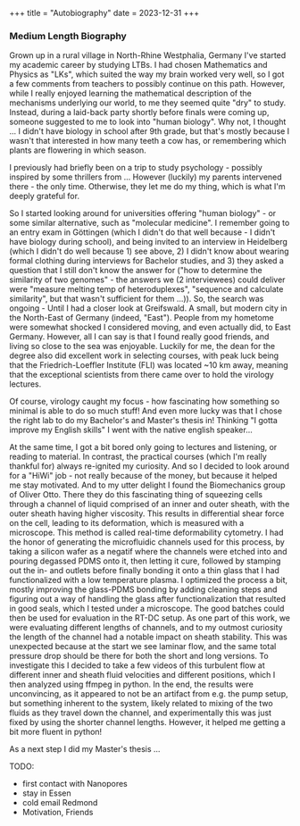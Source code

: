 +++
title = "Autobiography"
date = 2023-12-31
+++

### Medium Length Biography

Grown up in a rural village in North-Rhine Westphalia, Germany I've started my academic career by studying LTBs. I had chosen Mathematics and Physics as "LKs", which suited the way my brain worked very well, so I got a few comments from teachers to possibly continue on this path. However, while I really enjoyed learning the mathematical description of the mechanisms underlying our world, to me they seemed quite "dry" to study. Instead, during a laid-back party shortly before finals were coming up, someone suggested to me to look into "human biology". Why not, I thought ... I didn't have biology in school after 9th grade, but that's mostly because I wasn't that interested in how many teeth a cow has, or remembering which plants are flowering in which season. 

I previously had briefly been on a trip to study psychology - possibly inspired by some thrillers from ... However (luckily) my parents intervened there - the only time. Otherwise, they let me do my thing, which is what I'm deeply grateful for. 

So I started looking around for universities offering "human biology" - or some similar alternative, such as "molecular medicine". I remember going to an entry exam in Göttingen (which I didn't do that well because - I didn't have biology during school), and being invited to an interview in Heidelberg (which I didn't do well because 1) see above, 2) I didn't know about wearing formal clothing during interviews for Bachelor studies, and 3) they asked a question that I still don't know the answer for ("how to determine the similarity of two genomes" - the answers we (2 interviewees) could deliver were "measure melting temp of heteroduplexes", "sequence and calculate similarity", but that wasn't sufficient for them ...)). 
So, the search was ongoing - Until I had a closer look at Greifswald. A small, but modern city in the North-East of Germany (indeed, "East"). People from my hometome were somewhat shocked I considered moving, and even actually did, to East Germany. However, all I can say is that I found really good friends, and living so close to the sea was enjoyable. Luckily for me, the dean for the degree also did excellent work in selecting courses, with peak luck being that the Friedrich-Loeffler Institute (FLI) was located ~10 km away, meaning that the exceptional scientists from there came over to hold the virology lectures. 

Of course, virology caught my focus - how fascinating how something so minimal is able to do so much stuff! And even more lucky was that I chose the right lab to do my Bachelor's and Master's thesis in! Thinking "I gotta improve my English skills" I went with the native english speaker... 

At the same time, I got a bit bored only going to lectures and listening, or reading to material. In contrast, the practical courses (which I'm really thankful for) always re-ignited my curiosity. And so I decided to look around for a "HiWi" job - not really because of the money, but because it helped me stay motivated. And to my utter delight I found the Biomechanics group of Oliver Otto. There they do this fascinating thing of squeezing cells through a channel of liquid comprised of an inner and outer sheath, with the outer sheath having higher viscosity. This results in differential shear force on the cell, leading to its deformation, which is measured with a microscope. This method is called real-time deformability cytometry. I had the honor of generating the microfluidic channels used for this process, by taking a silicon wafer as a negatif where the channels were etched into and pouring degassed PDMS onto it, then letting it cure, followed by stamping out the in- and outlets before finally bonding it onto a thin glass that I had functionalized with a low temperature plasma. I optimized the process a bit, mostly improving the glass-PDMS bonding by adding cleaning steps and figuring out a way of handling the glass after functionalization that resulted in good seals, which I tested under a microscope. The good batches could then be used for evaluation in the RT-DC setup. As one part of this work, we were evaluating different lengths of channels, and to my outmost curiosity the length of the channel had a notable impact on sheath stability. This was unexpected because at the start we see laminar flow, and the same total pressure drop should be there for both the short and long versions. To investigate this I decided to take a few videos of this turbulent flow at different inner and sheath fluid velocities and different positions, which I then analyzed using ffmpeg in python. In the end, the results were unconvincing, as it appeared to not be an artifact from e.g. the pump setup, but something inherent to the system, likely related to mixing of the two fluids as they travel down the channel, and experimentally this was just fixed by using the shorter channel lengths. However, it helped me getting a bit more fluent in python! 

As a next step I did my Master's thesis ...

TODO:
- first contact with Nanopores
- stay in Essen
- cold email Redmond
- Motivation, Friends